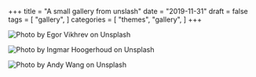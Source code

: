 +++
title = "A small gallery from unslash"
date = "2019-11-31"
draft = false
tags = [
    "gallery",
]
categories = [
    "themes",
    "gallery",
]
+++

![Photo by Egor Vikhrev on Unsplash](/img/egor-vikhrev-g5W0y1s6Sr8-unsplash.jpg)

![Photo by Ingmar Hoogerhoud on Unsplash](/img/ingmar-hoogerhoud-S3oWvRj7pZQ-unsplash.jpg)

![Photo by Andy Wang on Unsplash](/img/andy-wang-O_0fiyBOY-8-unsplash.jpg)